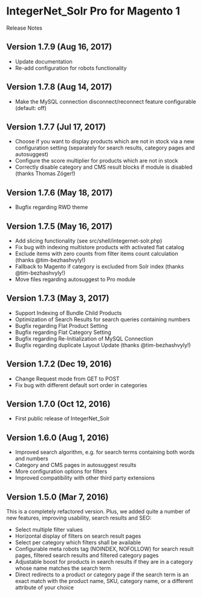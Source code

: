 IntegerNet_Solr Pro for Magento 1
===============
Release Notes

Version 1.7.9 (Aug 16, 2017)
---------------

- Update documentation
- Re-add configuration for robots functionality
 
Version 1.7.8 (Aug 14, 2017)
---------------

- Make the MySQL connection disconnect/reconnect feature configurable (default: off) 

Version 1.7.7 (Jul 17, 2017)
---------------

- Choose if you want to display products which are not in stock via a new configuration setting 
(separately for search results, category pages and autosuggest)
- Configure the score multiplier for products which are not in stock 
- Correctly disable category and CMS result blocks if module is disabled (thanks Thomas Zöger!)

Version 1.7.6 (May 18, 2017)
---------------

- Bugfix regarding RWD theme

Version 1.7.5 (May 16, 2017)
---------------

- Add slicing functionality (see src/shell/integernet-solr.php)
- Fix bug with indexing multistore products with activated flat catalog
- Exclude items with zero counts from filter items count calculation (thanks @tim-bezhashvyly!)
- Fallback to Magento if category is excluded from Solr index (thanks @tim-bezhashvyly!)
- Move files regarding autosuggest to Pro module 

Version 1.7.3 (May 3, 2017)
---------------

- Support Indexing of Bundle Child Products
- Optimization of Search Results for search queries containing numbers
- Bugfix regarding Flat Product Setting
- Bugfix regarding Flat Category Setting
- Bugfix regarding Re-Initialization of MySQL Connection
- Bugfix regarding duplicate Layout Update (thanks @tim-bezhashvyly!)

Version 1.7.2 (Dec 19, 2016)
---------------

- Change Request mode from GET to POST
- Fix bug with different default sort order in categories

Version 1.7.0 (Oct 12, 2016)
---------------

- First public release of IntegerNet_Solr

Version 1.6.0 (Aug 1, 2016)
---------------

- Improved search algorithm, e.g. for search terms containing both words and numbers
- Category and CMS pages in autosuggest results
- More configuration options for filters
- Improved compatibility with other third party extensions

Version 1.5.0 (Mar 7, 2016)
---------------

This is a completely refactored version. Plus, we added quite a number of new features, improving usability, search results and SEO:    

- Select multiple filter values
- Horizontal display of filters on search result pages
- Select per category which filters shall be available
- Configurable meta robots tag (NOINDEX, NOFOLLOW) for search result pages, filtered search results and filtered category pages
- Adjustable boost for products in search results if they are in a category whose name matches the search term
- Direct redirects to a product or category page if the search term is an exact match with the product name, SKU, category name, or a different attribute of your choice
